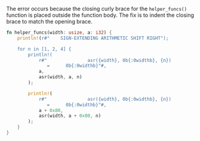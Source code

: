 The error occurs because the closing curly brace for the `helper_funcs()` function is placed outside the function body. The fix is to indent the closing brace to match the opening brace.

```rust
fn helper_funcs(width: usize, a: i32) {
    println!(r#"    SIGN-EXTENDING ARITHMETIC SHIFT RIGHT");

    for n in [1, 2, 4] {
        println!(
            r#"               asr({width}, 0b{:0widthb}, {n})
               =      0b{:0widthb}"#,
            a,
            asr(width, a, n)
        );

        println!(
            r#"               asr({width}, 0b{:0widthb}, {n})
               =      0b{:0widthb}"#,
            a + 0x80,
            asr(width, a + 0x80, n)
        );
    }
}
```

